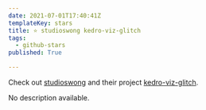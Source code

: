 ```yaml
---
date: 2021-07-01T17:40:41Z
templateKey: stars
title: ⭐ studioswong kedro-viz-glitch
tags:
  - github-stars
published: True

---
```


Check out [studioswong](https://github.com/studioswong) and their project [kedro-viz-glitch](https://github.com/studioswong/kedro-viz-glitch).

No description available.
